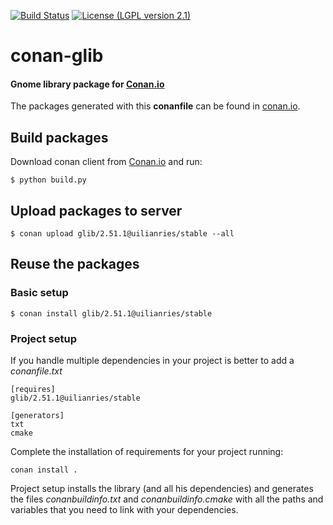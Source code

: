 [![Build Status](https://travis-ci.org/uilianries/conan-glib.svg?branch=master)](https://travis-ci.org/uilianries/conan-glib) [![License (LGPL version 2.1)](https://img.shields.io/badge/license-GNU%20LGPL%20version%202.1-blue.svg?style=flat-square)](http://opensource.org/licenses/LGPL-2.1)  

# conan-glib  

#### Gnome library package for [Conan.io](https://conan.io)

The packages generated with this **conanfile** can be found in [conan.io](https://conan.io/source/glib/2.51.1/uilianries/stable).

## Build packages

Download conan client from [Conan.io](https://conan.io) and run:

    $ python build.py
    
## Upload packages to server

    $ conan upload glib/2.51.1@uilianries/stable --all
    
## Reuse the packages

### Basic setup

    $ conan install glib/2.51.1@uilianries/stable
    
### Project setup

If you handle multiple dependencies in your project is better to add a *conanfile.txt*
    
    [requires]
    glib/2.51.1@uilianries/stable

    [generators]
    txt
    cmake

Complete the installation of requirements for your project running:</small></span>

    conan install . 

Project setup installs the library (and all his dependencies) and generates the files *conanbuildinfo.txt* and *conanbuildinfo.cmake* with all the paths and variables that you need to link with your dependencies.